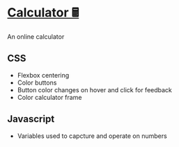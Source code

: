 # [Calculator 🖩](https://jevonthompsonx.github.io/calculator/)  

 An online calculator

## CSS  

- Flexbox centering  
- Color buttons
- Button color changes on hover and click for feedback  
- Color calculator frame  

## Javascript

- Variables used to capcture and operate on numbers  
